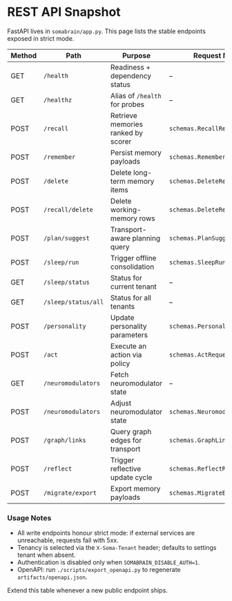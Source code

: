 # REST API Snapshot

FastAPI lives in `somabrain/app.py`. This page lists the stable endpoints exposed in strict mode.

| Method | Path | Purpose | Request Model | Response Model |
| --- | --- | --- | --- | --- |
| GET | `/health` | Readiness + dependency status | – | `schemas.HealthResponse` |
| GET | `/healthz` | Alias of `/health` for probes | – | same as `/health` |
| POST | `/recall` | Retrieve memories ranked by scorer | `schemas.RecallRequest` | `schemas.RecallResponse` |
| POST | `/remember` | Persist memory payloads | `schemas.RememberRequest` | `schemas.RememberResponse` |
| POST | `/delete` | Delete long-term memory items | `schemas.DeleteRequest` | `schemas.DeleteResponse` |
| POST | `/recall/delete` | Delete working-memory rows | `schemas.DeleteRequest` | `schemas.DeleteResponse` |
| POST | `/plan/suggest` | Transport-aware planning query | `schemas.PlanSuggestRequest` | `schemas.PlanSuggestResponse` |
| POST | `/sleep/run` | Trigger offline consolidation | `schemas.SleepRunRequest` | `schemas.SleepRunResponse` |
| GET | `/sleep/status` | Status for current tenant | – | `schemas.SleepStatusResponse` |
| GET | `/sleep/status/all` | Status for all tenants | – | `schemas.SleepStatusAllResponse` |
| POST | `/personality` | Update personality parameters | `schemas.PersonalityState` | `schemas.PersonalityState` |
| POST | `/act` | Execute an action via policy | `schemas.ActRequest` | `schemas.ActResponse` |
| GET | `/neuromodulators` | Fetch neuromodulator state | – | `schemas.NeuromodStateModel` |
| POST | `/neuromodulators` | Adjust neuromodulator state | `schemas.NeuromodStateModel` | `schemas.NeuromodStateModel` |
| POST | `/graph/links` | Query graph edges for transport | `schemas.GraphLinksRequest` | `schemas.GraphLinksResponse` |
| POST | `/reflect` | Trigger reflective update cycle | `schemas.ReflectRequest` | `schemas.ReflectResponse` |
| POST | `/migrate/export` | Export memory payloads | `schemas.MigrateExportRequest` | `schemas.MigrateExportResponse` |

### Usage Notes
- All write endpoints honour strict mode: if external services are unreachable, requests fail with 5xx.
- Tenancy is selected via the `X-Soma-Tenant` header; defaults to settings tenant when absent.
- Authentication is disabled only when `SOMABRAIN_DISABLE_AUTH=1`.
- OpenAPI: run `./scripts/export_openapi.py` to regenerate `artifacts/openapi.json`.

Extend this table whenever a new public endpoint ships.
